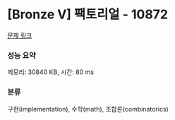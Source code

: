 # [Bronze V] 팩토리얼 - 10872 

[문제 링크](https://www.acmicpc.net/problem/10872) 

### 성능 요약

메모리: 30840 KB, 시간: 80 ms

### 분류

구현(implementation), 수학(math), 조합론(combinatorics)

